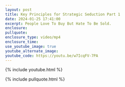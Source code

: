 ```yaml
---
layout: post
title: Key Principles for Strategic Seduction Part 1
date: 2024-01-25 17:41:00
excerpt: People Love To Buy But Hate To Be Sold.
enclosure:
pullquote:
enclosure_type: video/mp4
enclosure_time:
use_youtube_image: true
youtube_alternate_image:
youtube_code: https://youtu.be/w7IcqFV-7PA
---
```

{% include youtube.html %}

{% include pullquote.html %}
